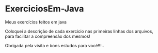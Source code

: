 # ExerciciosEm-Java
Meus exercícios feitos em java 


Coloquei a descrição de cada exercício nas primeiras linhas dos arquivos, para facilitar a compreensão dos mesmos!

Obrigada pela visita e bons estudos para você!!!..
